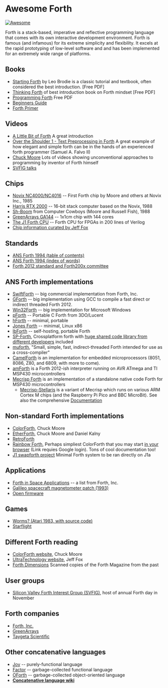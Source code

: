 # Awesome Forth

[![Awesome](https://awesome.re/badge.svg)](https://awesome.re)

Forth is a stack-based, imperative and reflective programming language
that comes with its own interactive development environment. Forth is
famous (and infamous) for its extreme simplicity and flexibility. It
excels at the rapid prototyping of low-level software and and has been
implemented for an extremely wide range of platforms.

## Books

+ [Starting Forth](https://www.forth.com/starting-forth/) by Leo Brodie is a classic tutorial and textbook, often considered the best introduction. [Free PDF]
+ [Thinking Forth](http://www.dnd.utwente.nl/~tim/colorforth/Leo-Brodie/thinking-forth.pdf) of best introduction book on Forth mindset [Free PDF]
+ [Programming Forth](http://www.mpeforth.com/arena/ProgramForth.pdf) Free PDF
+ [Beginners Guide](http://galileo.phys.virginia.edu/classes/551.jvn.fall01/primer.htm)
+ [Forth Primer](http://ficl.sourceforge.net/pdf/Forth_Primer.pdf)

## Videos

+ [A Little Bit of Forth](https://www.youtube.com/watch?v=Q6FflPMHZP4) A great introduction
+ [Over the Shoulder 1 - Text Preprocessing in Forth](https://www.youtube.com/watch?v=mvrE2ZGe-rs) A great example of how elegant and simple forth can be in the hands of an experienced forth programmer (Samuel A. Falvo II)
+ [Chuck Moore](https://www.youtube.com/results?search_query=chuck+moore+forth) Lots of videos showing unconventional approaches to programming by inventor of Forth himself
+ [SVFIG talks](http://forth.org/svfig/videos/)

## Chips

+ [Novix NC4000/NC4016](https://users.ece.cmu.edu/~koopman/stack_computers/sec4_4.html) -- First Forth chip by Moore and others at Novix Inc., 1985
+ [Harris RTX 2000](https://users.ece.cmu.edu/~koopman/stack_computers/sec4_5.html) -- 16-bit stack computer based on the Novix, 1988
+ [Sh-Boom](https://spectrum.ieee.org/tech-history/silicon-revolution/chip-hall-of-fame-computer-cowboys-shboom-processor) from Computer Cowboys (Moore and Russell Fish), 1988
+ [GreenArrays GA144](http://www.greenarraychips.com/home/products/index.html) -- 1x1cm chip with 144 cores
+ [The J1 Forth CPU](https://excamera.com/sphinx/fpga-j1.html) -- Forth CPU for FPGAs in 200 lines of Verilog
+ [Chip information curated by Jeff Fox](http://www.ultratechnology.com/chips.htm)

## Standards

+ [ANS Forth 1994 (table of contents)](https://www.taygeta.com/forth/dpans.html)
+ [ANS Forth 1994 (index of words)](https://www.taygeta.com/forth/dpansf.htm)
+ [Forth 2012 standard and Forth200x committee](https://forth-standard.org/)

## ANS Forth implementations

+ [SwiftForth](https://www.forth.com/swiftforth/) -- big commercial implementation from Forth, Inc.
+ [GForth](http://www.gnu.org/software/gforth/) -- big implementation using GCC to compile a fast direct or indirect threaded Forth 2012.
+ [Win32Forth](http://win32forth.sourceforge.net/) -- big implementation for Microsoft Windows
+ [pForth](http://www.softsynth.com/pforth/) -- Portable C Forth from 3DO/Lucent
+ [hForth](https://www.taygeta.com/hforth.html) -- minimal, portable
+ [Jones Forth](https://github.com/AlexandreAbreu/jonesforth) -- minimal, Linux x86
+ [lbForth](https://github.com/larsbrinkhoff/lbForth) -- self-hosting, portable Forth
+ [SP-Forth](https://github.com/rufig/spf), Crossplatform forth with [huge shared code library from different developers](https://github.com/rufig/spf/tree/master/devel) included
+ [muforth](https://muforth.nimblemachines.com/), "Small, simple, fast, indirect-threaded Forth intended for use as a cross-compiler"
+ [CamelForth](http://camelforth.com) is an implementation for embedded microprocessors (8051, 8086, Z80, and 6809, with more to come).
+ [amForth](https://sourceforge.net/projects/amforth/) is a Forth 2012-ish interpreter running on AVR ATmega and TI MSP430 microcontrollers
+ [Mecrisp Forth](http://mecrisp.sourceforge.net/) is an implementation of a standalone native code Forth for MSP430 microcontrollers
  + [Mecrisp-Stellaris](http://mecrisp.sourceforge.net/) is a variant of Mecrisp which runs on various ARM Cortex M chips (and the Raspberry Pi Pico and BBC MicroBit). See also the comprehensive [Documentation](https://mecrisp-stellaris-folkdoc.sourceforge.io/)

## Non-standard Forth implementations

+ [ColorForth](https://colorforth.github.io/), Chuck Moore
+ [EtherForth](http://etherforth.org/), Chuck Moore and Daniel Kalny
+ [RetroForth](http://www.retroforth.org/)
+ [Rainbow Forth](https://github.com/flagxor/rainbowforth), Perhaps simpliest ColorForth that you may start [in your browser](http://rainbowforth.appspot.com/) (Link requies Google login). Tons of cool documentation too!
+ [J1 swapforth project](https://github.com/jamesbowman/swapforth/tree/master/j1a) Minimal Forth system to be ran directly on J1a

## Applications

+ [Forth in Space Applications](https://www.forth.com/resources/space-applications/) -- a list from Forth, Inc.
+ [Galileo spacecraft magnetometer patch (1993)](https://github.com/rongarret/gll-mag-patch)
+ [Open firmware](https://en.wikipedia.org/wiki/Open_Firmware)

## Games

+ [Worms? (Atari 1983, with source code)](https://github.com/savetz/worms)
+ [Starflight](https://github.com/s-macke/starflight-reverse)

## Different Forth reading

+ [ColorForth website](https://colorforth.github.io/), Chuck Moore
+ [UltraTechnology website](http://www.ultratechnology.com/), Jeff Fox
+ [Forth Dimensions](http://www.forth.org/fd/contents.html) Scanned copies of the Forth Magazine from the past

## User groups

+ [Silicon Valley Forth Interest Group (SVFIG)](http://forth.org/svfig/), host of annual Forth day in November

## Forth companies

+ [Forth, Inc.](https://www.forth.com/)
+ [GreenArrays](http://www.greenarraychips.com/)
+ [Taygeta Scientific](https://www.taygeta.com/)

## Other concatenative languages

+ [Joy](http://www.latrobe.edu.au/humanities/research/research-projects/past-projects/joy-programming-language) -- purely-functional language
+ [Factor](https://www.youtube.com/watch?v=f_0QlhYlS8g) -- garbage-collected functional language
+ [OForth](http://www.oforth.com) -- garbage-collected object-oriented language
+ [**Concatenative language wiki**](https://concatenative.org/)
